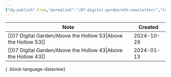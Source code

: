 ```yaml
---
{"dg-publish":true,"permalink":"/07-digital-garden/ath-newsletter/","tags":["ath"],"updated":"2025-04-05T17:08:40.294-07:00"}
---
```



| Note                                                              | Created    |
| ----------------------------------------------------------------- | ---------- |
| [[07 Digital Garden/Above the Hollow 53\|Above the Hollow 53]] | 2024-10-29 |
| [[07 Digital Garden/Above the Hollow 43\|Above the Hollow 43]] | 2024-01-13 |

{ .block-language-dataview}
